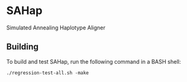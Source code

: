 # SAHap

Simulated Annealing Haplotype Aligner

## Building

To build and test SAHap, run the following command in a BASH shell:

```./regression-test-all.sh -make```
